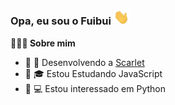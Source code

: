 ### Opa, eu sou o Fuibui <img src="https://github.com/devSouvik/devSouvik/blob/master/Hi.gif" width="25">

**👨🏻‍💻 Sobre mim**

- 🥀 🔭 Desenvolvendo a [Scarlet](http://scarlet-website.glitch.me/)
- 🥀 🎓 Estou Estudando JavaScript 
- 🥀 💻 Estou interessado em Python
